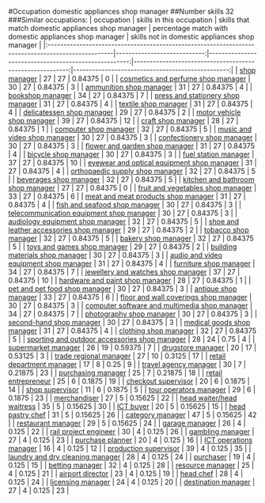 #Occupation domestic appliances shop manager
##Number skills 32
###Similar occupations:
| occupation                                                                                        |   skills in this occupation |   skills that match domestic appliances shop manager |   percentage match with domestic appliances shop manager |   skills not in domestic appliances shop manager |
|:--------------------------------------------------------------------------------------------------|----------------------------:|-----------------------------------------------------:|---------------------------------------------------------:|-------------------------------------------------:|
| [shop manager](shop_manager.md)                                                                   |                          27 |                                                   27 |                                                  0.84375 |                                                0 |
| [cosmetics and perfume shop manager](cosmetics_and_perfume_shop_manager.md)                       |                          30 |                                                   27 |                                                  0.84375 |                                                3 |
| [ammunition shop manager](ammunition_shop_manager.md)                                             |                          31 |                                                   27 |                                                  0.84375 |                                                4 |
| [bookshop manager](bookshop_manager.md)                                                           |                          34 |                                                   27 |                                                  0.84375 |                                                7 |
| [press and stationery shop manager](press_and_stationery_shop_manager.md)                         |                          31 |                                                   27 |                                                  0.84375 |                                                4 |
| [textile shop manager](textile_shop_manager.md)                                                   |                          31 |                                                   27 |                                                  0.84375 |                                                4 |
| [delicatessen shop manager](delicatessen_shop_manager.md)                                         |                          29 |                                                   27 |                                                  0.84375 |                                                2 |
| [motor vehicle shop manager](motor_vehicle_shop_manager.md)                                       |                          39 |                                                   27 |                                                  0.84375 |                                               12 |
| [craft shop manager](craft_shop_manager.md)                                                       |                          28 |                                                   27 |                                                  0.84375 |                                                1 |
| [computer shop manager](computer_shop_manager.md)                                                 |                          32 |                                                   27 |                                                  0.84375 |                                                5 |
| [music and video shop manager](music_and_video_shop_manager.md)                                   |                          30 |                                                   27 |                                                  0.84375 |                                                3 |
| [confectionery shop manager](confectionery_shop_manager.md)                                       |                          30 |                                                   27 |                                                  0.84375 |                                                3 |
| [flower and garden shop manager](flower_and_garden_shop_manager.md)                               |                          31 |                                                   27 |                                                  0.84375 |                                                4 |
| [bicycle shop manager](bicycle_shop_manager.md)                                                   |                          30 |                                                   27 |                                                  0.84375 |                                                3 |
| [fuel station manager](fuel_station_manager.md)                                                   |                          37 |                                                   27 |                                                  0.84375 |                                               10 |
| [eyewear and optical equipment shop manager](eyewear_and_optical_equipment_shop_manager.md)       |                          31 |                                                   27 |                                                  0.84375 |                                                4 |
| [orthopaedic supply shop manager](orthopaedic_supply_shop_manager.md)                             |                          32 |                                                   27 |                                                  0.84375 |                                                5 |
| [beverages shop manager](beverages_shop_manager.md)                                               |                          32 |                                                   27 |                                                  0.84375 |                                                5 |
| [kitchen and bathroom shop manager](kitchen_and_bathroom_shop_manager.md)                         |                          27 |                                                   27 |                                                  0.84375 |                                                0 |
| [fruit and vegetables shop manager](fruit_and_vegetables_shop_manager.md)                         |                          33 |                                                   27 |                                                  0.84375 |                                                6 |
| [meat and meat products shop manager](meat_and_meat_products_shop_manager.md)                     |                          31 |                                                   27 |                                                  0.84375 |                                                4 |
| [fish and seafood shop manager](fish_and_seafood_shop_manager.md)                                 |                          30 |                                                   27 |                                                  0.84375 |                                                3 |
| [telecommunication equipment shop manager](telecommunication_equipment_shop_manager.md)           |                          30 |                                                   27 |                                                  0.84375 |                                                3 |
| [audiology equipment shop manager](audiology_equipment_shop_manager.md)                           |                          32 |                                                   27 |                                                  0.84375 |                                                5 |
| [shoe and leather accessories shop manager](shoe_and_leather_accessories_shop_manager.md)         |                          29 |                                                   27 |                                                  0.84375 |                                                2 |
| [tobacco shop manager](tobacco_shop_manager.md)                                                   |                          32 |                                                   27 |                                                  0.84375 |                                                5 |
| [bakery shop manager](bakery_shop_manager.md)                                                     |                          32 |                                                   27 |                                                  0.84375 |                                                5 |
| [toys and games shop manager](toys_and_games_shop_manager.md)                                     |                          29 |                                                   27 |                                                  0.84375 |                                                2 |
| [building materials shop manager](building_materials_shop_manager.md)                             |                          30 |                                                   27 |                                                  0.84375 |                                                3 |
| [audio and video equipment shop manager](audio_and_video_equipment_shop_manager.md)               |                          31 |                                                   27 |                                                  0.84375 |                                                4 |
| [furniture shop manager](furniture_shop_manager.md)                                               |                          34 |                                                   27 |                                                  0.84375 |                                                7 |
| [jewellery and watches shop manager](jewellery_and_watches_shop_manager.md)                       |                          37 |                                                   27 |                                                  0.84375 |                                               10 |
| [hardware and paint shop manager](hardware_and_paint_shop_manager.md)                             |                          28 |                                                   27 |                                                  0.84375 |                                                1 |
| [pet and pet food shop manager](pet_and_pet_food_shop_manager.md)                                 |                          30 |                                                   27 |                                                  0.84375 |                                                3 |
| [antique shop manager](antique_shop_manager.md)                                                   |                          33 |                                                   27 |                                                  0.84375 |                                                6 |
| [floor and wall coverings shop manager](floor_and_wall_coverings_shop_manager.md)                 |                          30 |                                                   27 |                                                  0.84375 |                                                3 |
| [computer software and multimedia shop manager](computer_software_and_multimedia_shop_manager.md) |                          34 |                                                   27 |                                                  0.84375 |                                                7 |
| [photography shop manager](photography_shop_manager.md)                                           |                          30 |                                                   27 |                                                  0.84375 |                                                3 |
| [second-hand shop manager](second-hand_shop_manager.md)                                           |                          30 |                                                   27 |                                                  0.84375 |                                                3 |
| [medical goods shop manager](medical_goods_shop_manager.md)                                       |                          31 |                                                   27 |                                                  0.84375 |                                                4 |
| [clothing shop manager](clothing_shop_manager.md)                                                 |                          32 |                                                   27 |                                                  0.84375 |                                                5 |
| [sporting and outdoor accessories shop manager](sporting_and_outdoor_accessories_shop_manager.md) |                          28 |                                                   24 |                                                  0.75    |                                                4 |
| [supermarket manager](supermarket_manager.md)                                                     |                          26 |                                                   19 |                                                  0.59375 |                                                7 |
| [drugstore manager](drugstore_manager.md)                                                         |                          20 |                                                   17 |                                                  0.53125 |                                                3 |
| [trade regional manager](trade_regional_manager.md)                                               |                          27 |                                                   10 |                                                  0.3125  |                                               17 |
| [retail department manager](retail_department_manager.md)                                         |                          17 |                                                    8 |                                                  0.25    |                                                9 |
| [travel agency manager](travel_agency_manager.md)                                                 |                          30 |                                                    7 |                                                  0.21875 |                                               23 |
| [purchasing manager](purchasing_manager.md)                                                       |                          25 |                                                    7 |                                                  0.21875 |                                               18 |
| [retail entrepreneur](retail_entrepreneur.md)                                                     |                          25 |                                                    6 |                                                  0.1875  |                                               19 |
| [checkout supervisor](checkout_supervisor.md)                                                     |                          20 |                                                    6 |                                                  0.1875  |                                               14 |
| [shop supervisor](shop_supervisor.md)                                                             |                          11 |                                                    6 |                                                  0.1875  |                                                5 |
| [tour operators manager](tour_operators_manager.md)                                               |                          29 |                                                    6 |                                                  0.1875  |                                               23 |
| [merchandiser](merchandiser.md)                                                                   |                          27 |                                                    5 |                                                  0.15625 |                                               22 |
| [head waiter/head waitress](head_waiter-head_waitress.md)                                         |                          35 |                                                    5 |                                                  0.15625 |                                               30 |
| [ICT buyer](ICT_buyer.md)                                                                         |                          20 |                                                    5 |                                                  0.15625 |                                               15 |
| [head pastry chef](head_pastry_chef.md)                                                           |                          31 |                                                    5 |                                                  0.15625 |                                               26 |
| [category manager](category_manager.md)                                                           |                          47 |                                                    5 |                                                  0.15625 |                                               42 |
| [restaurant manager](restaurant_manager.md)                                                       |                          29 |                                                    5 |                                                  0.15625 |                                               24 |
| [garage manager](garage_manager.md)                                                               |                          26 |                                                    4 |                                                  0.125   |                                               22 |
| [rail project engineer](rail_project_engineer.md)                                                 |                          30 |                                                    4 |                                                  0.125   |                                               26 |
| [gambling manager](gambling_manager.md)                                                           |                          27 |                                                    4 |                                                  0.125   |                                               23 |
| [purchase planner](purchase_planner.md)                                                           |                          20 |                                                    4 |                                                  0.125   |                                               16 |
| [ICT operations manager](ICT_operations_manager.md)                                               |                          16 |                                                    4 |                                                  0.125   |                                               12 |
| [production supervisor](production_supervisor.md)                                                 |                          39 |                                                    4 |                                                  0.125   |                                               35 |
| [laundry and dry cleaning manager](laundry_and_dry_cleaning_manager.md)                           |                          28 |                                                    4 |                                                  0.125   |                                               24 |
| [purchaser](purchaser.md)                                                                         |                          19 |                                                    4 |                                                  0.125   |                                               15 |
| [betting manager](betting_manager.md)                                                             |                          32 |                                                    4 |                                                  0.125   |                                               28 |
| [resource manager](resource_manager.md)                                                           |                          25 |                                                    4 |                                                  0.125   |                                               21 |
| [airport director](airport_director.md)                                                           |                          23 |                                                    4 |                                                  0.125   |                                               19 |
| [head chef](head_chef.md)                                                                         |                          28 |                                                    4 |                                                  0.125   |                                               24 |
| [licensing manager](licensing_manager.md)                                                         |                          24 |                                                    4 |                                                  0.125   |                                               20 |
| [destination manager](destination_manager.md)                                                     |                          27 |                                                    4 |                                                  0.125   |                                               23 |
